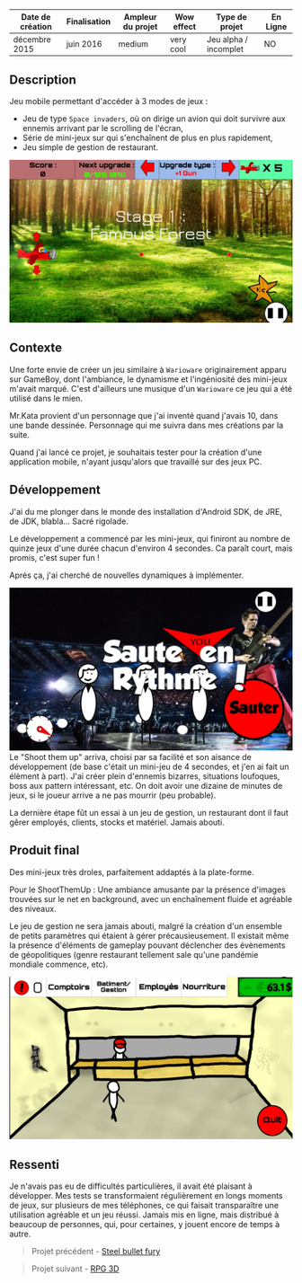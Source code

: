 <autotab></br><table><thead><tr><th>Date de création</th><th>Finalisation</th><th>Ampleur du projet</th><th>Wow effect</th><th>Type de projet </th><th>En Ligne</th></tr></thead><tbody><tr>
        <td>décembre 2015</td>
        <td>juin 2016</td>
        <td>medium</td><td>very cool</td>
        <td>Jeu alpha / incomplet</td><td>NO</td>
        </tr></tbody></table></autotab>

## Description

Jeu mobile permettant d'accéder à 3 modes de jeux :
- Jeu de type `Space invaders`, où on dirige un avion qui doit survivre aux ennemis arrivant par le scrolling de l'écran,
- Série de mini-jeux sur qui s'enchaînent de plus en plus rapidement,
- Jeu simple de gestion de restaurant.

![](./medias/img2.png)

## Contexte

Une forte envie de créer un jeu similaire à `Warioware` originairement apparu sur GameBoy, dont l'ambiance, le dynamisme et l'ingéniosité des mini-jeux m'avait marqué. C'est d'ailleurs une musique d'un `Warioware` ce jeu qui a été utilisé dans le mien.

Mr.Kata provient d'un personnage que j'ai inventé quand j'avais 10, dans une bande dessinée. Personnage qui me suivra dans mes créations par la suite.

Quand j'ai lancé ce projet, je souhaitais tester pour la création d'une application mobile, n'ayant jusqu'alors que travaillé sur des jeux PC.

## Développement

J'ai du me plonger dans le monde des installation d'Android SDK, de JRE, de JDK, blabla... Sacré rigolade.

Le développement a commencé par les mini-jeux, qui finiront au nombre de quinze jeux d'une durée chacun d'environ 4 secondes. Ca paraît court, mais promis, c'est super fun !

Aprés ça, j'ai cherché de nouvelles dynamiques à implémenter.

![](./medias/img3.png)
Le "Shoot them up" arriva, choisi par sa facilité et son aisance de développement (de base c'était un mini-jeu de 4 secondes, et j'en ai fait un élèment à part). J'ai créer plein d'ennemis bizarres, situations loufoques, boss aux pattern intéressant, etc. On doit avoir une dizaine de minutes de jeux, si le joueur arrive a ne pas mourrir (peu probable).

La dernière étape fût un essai à un jeu de gestion, un restaurant dont il faut gêrer employés, clients, stocks et matériel. Jamais abouti.

## Produit final

Des mini-jeux très droles, parfaitement addaptés à la plate-forme.

Pour le ShootThemUp : Une ambiance amusante par la présence d'images trouvées sur le net en background, avec un enchaînement fluide et agréable des niveaux.

Le jeu de gestion ne sera jamais abouti, malgré la création d'un ensemble de petits paramètres qui étaient à gérer précausieusement.
Il existait même la présence d'éléments de gameplay pouvant déclencher des évènements de géopolitiques (genre restaurant tellement sale qu'une pandémie mondiale commence, etc).

![](./medias/img5.png)

## Ressenti

Je n'avais pas eu de difficultés particulières, il avait été plaisant à développer.
Mes tests se transformaient régulièrement en longs moments de jeux, sur plusieurs de mes téléphones, ce qui faisait transparaître une utilisation agréable et un jeu réussi. Jamais mis en ligne, mais distribué à beaucoup de personnes, qui, pour certaines, y jouent encore de temps à autre.

<nextprojects>

> Projet précédent -  [Steel bullet fury](/Jub_Biography/projects/Unity/SteelBulletFury)

> Projet suivant -  [RPG 3D](/Jub_Biography/projects/Unity/RPG3D)

</nextprojects>
